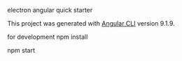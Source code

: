 electron angular quick starter

This project was generated with [Angular CLI](https://github.com/angular/angular-cli) version 9.1.9.

for development
npm install 

npm start
